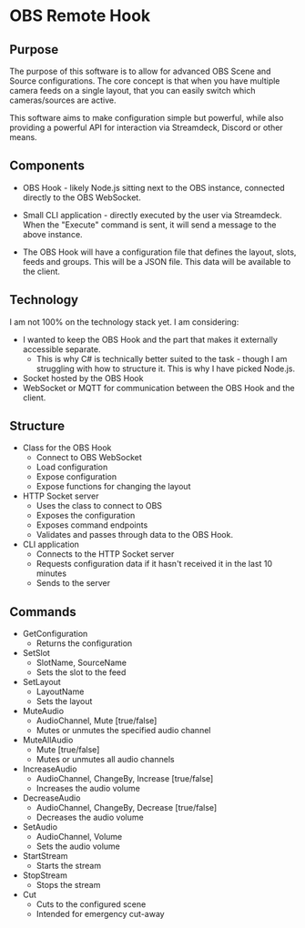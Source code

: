 # OBS Remote Hook
## Purpose
The purpose of this software is to allow for advanced OBS Scene and Source configurations. The core concept is that when you have multiple camera feeds on a single layout, that you can easily switch which cameras/sources are active.

This software aims to make configuration simple but powerful, while also providing a powerful API for interaction via Streamdeck, Discord or other means.

## Components
- OBS Hook - likely Node.js sitting next to the OBS instance, connected directly to the OBS WebSocket.
- Small CLI application - directly executed by the user via Streamdeck. When the "Execute" command is sent, it will send a message to the above instance.


- The OBS Hook will have a configuration file that defines the layout, slots, feeds and groups. This will be a JSON file. This data will be available to the client.


## Technology
I am not 100% on the technology stack yet. I am considering:
- I wanted to keep the OBS Hook and the part that makes it externally accessible separate.
  - This is why C# is technically better suited to the task - though I am struggling with how to structure it. This is why I have picked Node.js.
- Socket hosted by the OBS Hook
- WebSocket or MQTT for communication between the OBS Hook and the client.

## Structure
- Class for the OBS Hook
  - Connect to OBS WebSocket
  - Load configuration
  - Expose configuration
  - Expose functions for changing the layout
- HTTP Socket server
  - Uses the class to connect to OBS
  - Exposes the configuration
  - Exposes command endpoints
  - Validates and passes through data to the OBS Hook.
- CLI application
  - Connects to the HTTP Socket server
  - Requests configuration data if it hasn't received it in the last 10 minutes
  - Sends to the server

## Commands
- GetConfiguration
  - Returns the configuration
- SetSlot
  - SlotName, SourceName
  - Sets the slot to the feed
- SetLayout
  - LayoutName
  - Sets the layout
- MuteAudio
  - AudioChannel, Mute [true/false] 
  - Mutes or unmutes the specified audio channel
- MuteAllAudio
  - Mute [true/false]
  - Mutes or unmutes all audio channels
- IncreaseAudio
  - AudioChannel, ChangeBy, Increase [true/false]
  - Increases the audio volume
- DecreaseAudio
  - AudioChannel, ChangeBy, Decrease [true/false]
  - Decreases the audio volume
- SetAudio
  - AudioChannel, Volume
  - Sets the audio volume
- StartStream
  - Starts the stream
- StopStream
  - Stops the stream
- Cut
  - Cuts to the configured scene
  - Intended for emergency cut-away
